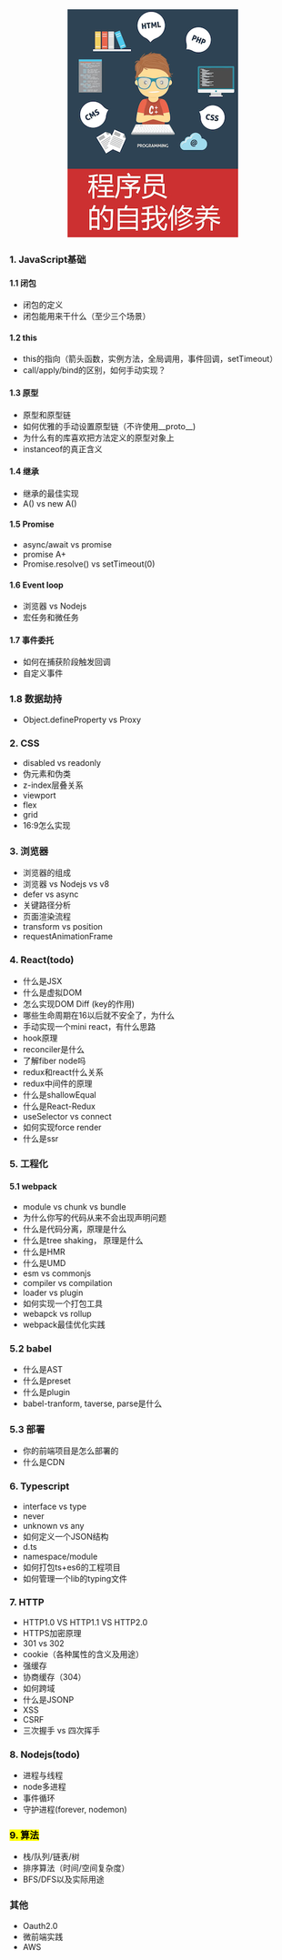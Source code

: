 <div style="text-align: center">
  <img src="assets/images/new-cover.png" />
</div> 



### 1. JavaScript基础

#### 1.1 闭包

- 闭包的定义
- 闭包能用来干什么（至少三个场景）

#### 1.2 this

- this的指向（箭头函数，实例方法，全局调用，事件回调，setTimeout）
- call/apply/bind的区别，如何手动实现？

#### 1.3 原型

- 原型和原型链
- 如何优雅的手动设置原型链（不许使用__proto__)
- 为什么有的库喜欢把方法定义的原型对象上
- instanceof的真正含义

#### 1.4 继承

- 继承的最佳实现
- A() vs new A()

#### 1.5 Promise

- async/await vs promise
- promise A+
- Promise.resolve() vs setTimeout(0)

#### 1.6 Event loop

- 浏览器 vs Nodejs
- 宏任务和微任务

#### 1.7 事件委托

- 如何在捕获阶段触发回调
- 自定义事件

### 1.8 数据劫持

- Object.defineProperty vs Proxy

### 2. CSS

- disabled vs readonly
- 伪元素和伪类
- z-index层叠关系
- viewport
- flex
- grid
- 16:9怎么实现

### 3. 浏览器

- 浏览器的组成
- 浏览器 vs Nodejs vs v8
- defer vs async
- 关键路径分析
- 页面渲染流程
- transform vs position
- requestAnimationFrame

### 4. React(todo)

- 什么是JSX
- 什么是虚拟DOM
- 怎么实现DOM Diff (key的作用)
- 哪些生命周期在16以后就不安全了，为什么
- 手动实现一个mini react，有什么思路
- hook原理
- reconciler是什么
- 了解fiber node吗
- redux和react什么关系
- redux中间件的原理
- 什么是shallowEqual
- 什么是React-Redux
- useSelector vs connect
- 如何实现force render
- 什么是ssr

### 5. 工程化

#### 5.1 webpack

- module vs chunk vs bundle
- 为什么你写的代码从来不会出现声明问题
- 什么是代码分离，原理是什么
- 什么是tree shaking， 原理是什么
- 什么是HMR
- 什么是UMD
- esm vs commonjs
- compiler vs compilation 
- loader vs plugin
- 如何实现一个打包工具
- webapck vs rollup
- webpack最佳优化实践

### 5.2 babel

- 什么是AST
- 什么是preset
- 什么是plugin
- babel-tranform, taverse, parse是什么

### 5.3 部署

- 你的前端项目是怎么部署的
- 什么是CDN


### 6. Typescript

- interface vs type
- never
- unknown vs any
- 如何定义一个JSON结构
- d.ts
- namespace/module
- 如何打包ts+es6的工程项目
- 如何管理一个lib的typing文件

### 7. HTTP

- HTTP1.0 VS HTTP1.1 VS HTTP2.0
- HTTPS加密原理
- 301 vs 302
- cookie（各种属性的含义及用途）
- 强缓存
- 协商缓存（304）
- 如何跨域
- 什么是JSONP
- XSS
- CSRF
- 三次握手 vs 四次挥手

### 8. Nodejs(todo)

- 进程与线程
- node多进程
- 事件循环
- 守护进程(forever, nodemon)

### <mark>9. 算法</mark>

- 栈/队列/链表/树
- 排序算法（时间/空间复杂度）
- BFS/DFS以及实际用途


### 其他

- Oauth2.0
- 微前端实践
- AWS